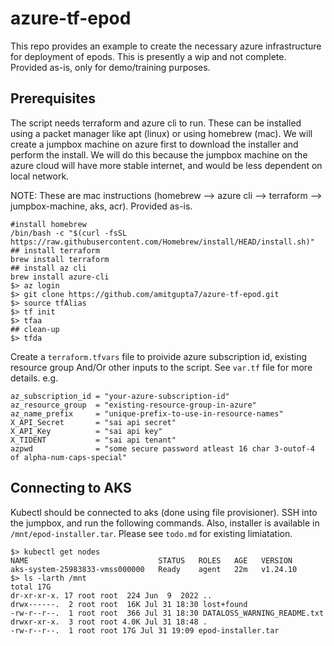 # azure-tf-epod
This repo provides an example to create the necessary azure infrastructure for deployment of epods. This is presently a wip and not complete. Provided as-is, only for demo/training purposes.

## Prerequisites
The script needs terraform and azure cli to run. These can be installed using a packet manager like apt (linux) or using homebrew (mac). We will create a jumpbox machine on azure first to download the installer and perform the install. We will do this because the jumpbox machine on the azure cloud will have more stable internet, and would be less dependent on local network. 

NOTE: These are mac instructions (homebrew --> azure cli --> terraform --> jumpbox-machine, aks, acr). Provided as-is. 
```shell
#install homebrew
/bin/bash -c "$(curl -fsSL https://raw.githubusercontent.com/Homebrew/install/HEAD/install.sh)"
## install terraform
brew install terraform
## install az cli
brew install azure-cli
$> az login
$> git clone https://github.com/amitgupta7/azure-tf-epod.git
$> source tfAlias
$> tf init
$> tfaa
## clean-up
$> tfda
```


Create a `terraform.tfvars` file to proivide azure subscription id, existing resource group And/Or other inputs to the script. See `var.tf` file for more details. e.g.
```hcl
az_subscription_id = "your-azure-subscription-id"
az_resource_group  = "existing-resource-group-in-azure"
az_name_prefix     = "unique-prefix-to-use-in-resource-names"
X_API_Secret       = "sai api secret"
X_API_Key          = "sai api key"
X_TIDENT           = "sai api tenant"
azpwd              = "some secure password atleast 16 char 3-outof-4 of alpha-num-caps-special"
```

##  Connecting to AKS
Kubectl should be connected to aks (done using file provisioner). SSH into the jumpbox, and run the following commands. Also, installer is available in `/mnt/epod-installer.tar`. Please see `todo.md` for existing limiatation. 

```shell
$> kubectl get nodes
NAME                             STATUS   ROLES   AGE   VERSION
aks-system-25983833-vmss000000   Ready    agent   22m   v1.24.10
$> ls -larth /mnt
total 17G
dr-xr-xr-x. 17 root root  224 Jun  9  2022 ..
drwx------.  2 root root  16K Jul 31 18:30 lost+found
-rw-r--r--.  1 root root  366 Jul 31 18:30 DATALOSS_WARNING_README.txt
drwxr-xr-x.  3 root root 4.0K Jul 31 18:48 .
-rw-r--r--.  1 root root 17G Jul 31 19:09 epod-installer.tar

```
